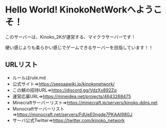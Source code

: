 # Hello World! KinokoNetWorkへようこそ！

このサーバーは、Kinoko_2Kが運営する、マイクラサーバーです！

硬い感じよりも柔らかい感じでゲームできるサーバーを目指しています！！


## URLリスト
* ルールはrule.md
* 公式サイト=>https://seesaawiki.jp/kinokonetwork/
* この鯖の招待URL=>https://discord.gg/VdzXx892Zq
* 運営応募URL=>https://mineidea.net/projects/4643268475
* Minecraftサーバーリスト=>https://minecraft.jp/servers/kinoko.ddns.net
* Monocraftサーバーリスト=>https://monocraft.net/servers/FdUeE0ngde7PKAAI98GJ
* サーバ公式Twitter=>https://twitter.com/kinoko_network 

